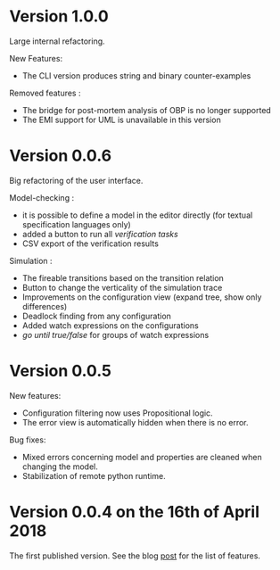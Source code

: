 # Version 1.0.0
Large internal refactoring.

New Features:
- The CLI version produces string and binary counter-examples

Removed features :
- The bridge for post-mortem analysis of OBP is no longer supported
- The EMI support for UML is unavailable in this version


# Version 0.0.6

Big refactoring of the user interface.

Model-checking :

- it is possible to define a model in the editor directly (for textual specification languages only)
- added a button to run all *verification tasks*
- CSV export of the verification results

Simulation :

- The fireable transitions based on the transition relation
- Button to change the verticality of the simulation trace
- Improvements on the configuration view (expand tree, show only differences)
- Deadlock finding from any configuration
- Added watch expressions on the configurations
- *go until true/false* for groups of watch expressions

# Version 0.0.5

New features:

- Configuration filtering now uses Propositional logic.
- The error view is automatically hidden when there is no error.

Bug fixes:

- Mixed errors concerning model and properties are cleaned when changing the model.
- Stabilization of remote python runtime.

# Version 0.0.4 on the 16th of April 2018

The first published version. 
See the blog [post](https://plug-obp.github.io/version/2018/04/16/obp2/) for the list of features.
